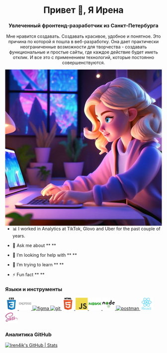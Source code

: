 <h1 align="center">Привет 👋, Я Ирена</h1>
<h3 align="center">Увлеченный фронтенд-разработчик из Санкт-Петербурга</h3>

<p align="center">Мне нравится создавать. Создавать красивое, удобное и понятное.
Это причина по которой я пошла в веб-разработку. Она дает практически неограниченные возможности для творчества - создавать функциональные и простые сайты, где каждое действие будет иметь отклик. И все это с применением технологий, которые постоянно совершенствуются.</p>

<img alt="Night Coding" src="https://raw.githubusercontent.com/iren4ik/iren4ik/main/night-coding.jpg" align="right"/>

- 📊 I worked in Analytics at TikTok, Glovo and Uber for the past couple of years.

- 💬 Ask me about ** **

- 🤝 I’m looking for help with ** **

- 🌱 I’m trying to learn ** **

- ⚡ Fun fact ** **

<h3 align="left">Языки и инструменты</h3>
<p align="left"> <a href="https://www.w3schools.com/css/" target="_blank" rel="noreferrer"> <img src="https://raw.githubusercontent.com/devicons/devicon/master/icons/css3/css3-original-wordmark.svg" alt="css3" width="40" height="40"/> </a> <a href="https://expressjs.com" target="_blank" rel="noreferrer"> <img src="https://raw.githubusercontent.com/devicons/devicon/master/icons/express/express-original-wordmark.svg" alt="express" width="40" height="40"/> </a> <a href="https://www.figma.com/" target="_blank" rel="noreferrer"> <img src="https://www.vectorlogo.zone/logos/figma/figma-icon.svg" alt="figma" width="40" height="40"/> </a> <a href="https://git-scm.com/" target="_blank" rel="noreferrer"> <img src="https://www.vectorlogo.zone/logos/git-scm/git-scm-icon.svg" alt="git" width="40" height="40"/> </a> <a href="https://www.w3.org/html/" target="_blank" rel="noreferrer"> <img src="https://raw.githubusercontent.com/devicons/devicon/master/icons/html5/html5-original-wordmark.svg" alt="html5" width="40" height="40"/> </a> <a href="https://developer.mozilla.org/en-US/docs/Web/JavaScript" target="_blank" rel="noreferrer"> <img src="https://raw.githubusercontent.com/devicons/devicon/master/icons/javascript/javascript-original.svg" alt="javascript" width="40" height="40"/> </a> <a href="https://www.nginx.com" target="_blank" rel="noreferrer"> <img src="https://raw.githubusercontent.com/devicons/devicon/master/icons/nginx/nginx-original.svg" alt="nginx" width="40" height="40"/> </a> <a href="https://nodejs.org" target="_blank" rel="noreferrer"> <img src="https://raw.githubusercontent.com/devicons/devicon/master/icons/nodejs/nodejs-original-wordmark.svg" alt="nodejs" width="40" height="40"/> </a> <a href="https://postman.com" target="_blank" rel="noreferrer"> <img src="https://www.vectorlogo.zone/logos/getpostman/getpostman-icon.svg" alt="postman" width="40" height="40"/> </a> <a href="https://reactjs.org/" target="_blank" rel="noreferrer"> <img src="https://raw.githubusercontent.com/devicons/devicon/master/icons/react/react-original-wordmark.svg" alt="react" width="40" height="40"/> </a> <a href="https://sass-lang.com" target="_blank" rel="noreferrer"> <img src="https://raw.githubusercontent.com/devicons/devicon/master/icons/sass/sass-original.svg" alt="sass" width="40" height="40"/> </a> </p>

<h3 align="left">Аналитика GitHub</h3>

[![Iren4ik's GitHub | Stats](https://stats.quine.sh/Iren4ik/github?theme=light)](https://quine.sh?utm_source=widgets&utm_campaign=Iren4ik)
